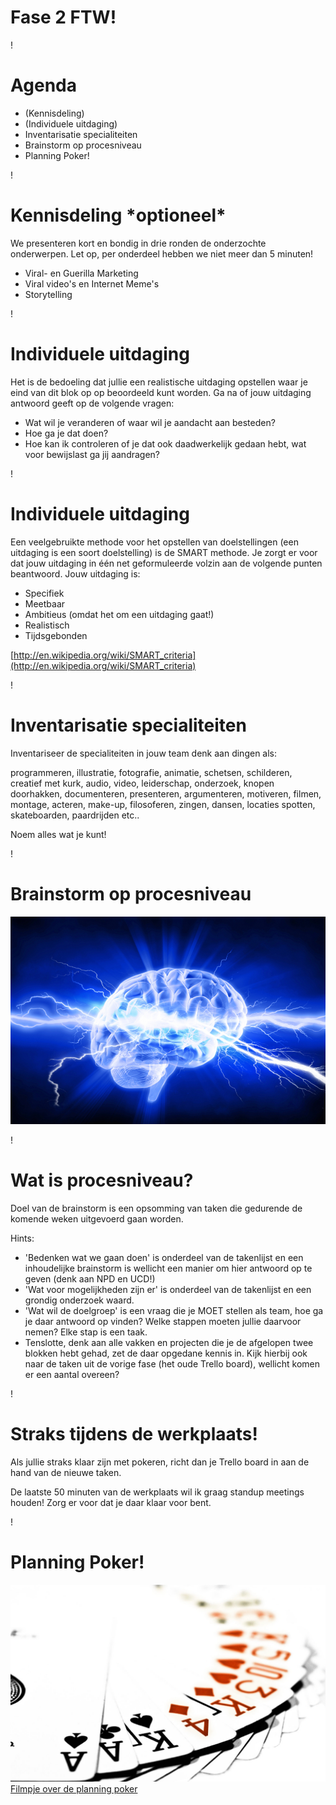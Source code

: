 # Fase 2 FTW!

!

# Agenda
- (Kennisdeling)
- (Individuele uitdaging)
- Inventarisatie specialiteiten
- Brainstorm op procesniveau
- Planning Poker!

!

# Kennisdeling \*optioneel\*
We presenteren kort en bondig in drie ronden de onderzochte onderwerpen. Let op, per onderdeel hebben we niet meer dan 5 minuten!

- Viral- en Guerilla Marketing
- Viral video's en Internet Meme's
- Storytelling

!

# Individuele uitdaging
Het is de bedoeling dat jullie een realistische uitdaging opstellen waar je eind van dit blok op op beoordeeld kunt worden. Ga na of jouw uitdaging antwoord geeft op de volgende vragen:

- Wat wil je veranderen of waar wil je aandacht aan besteden?
- Hoe ga je dat doen?
- Hoe kan ik controleren of je dat ook daadwerkelijk gedaan hebt, wat voor bewijslast ga jij aandragen?

!

# Individuele uitdaging
Een veelgebruikte methode voor het opstellen van doelstellingen (een uitdaging is een soort doelstelling) is de SMART methode. Je zorgt er voor dat jouw uitdaging in één net geformuleerde volzin aan de volgende punten beantwoord. Jouw uitdaging is:

- Specifiek
- Meetbaar
- Ambitieus (omdat het om een uitdaging gaat!)
- Realistisch
- Tijdsgebonden

[http://en.wikipedia.org/wiki/SMART_criteria](http://en.wikipedia.org/wiki/SMART_criteria)

!

# Inventarisatie specialiteiten
Inventariseer de specialiteiten in jouw team denk aan dingen als: 

programmeren, illustratie, fotografie, animatie, schetsen, schilderen, creatief met kurk, audio, video, leiderschap, onderzoek, knopen doorhakken, documenteren, presenteren, argumenteren, motiveren, filmen, montage, acteren, make-up, filosoferen, zingen, dansen, locaties spotten, skateboarden, paardrijden etc..

Noem alles wat je kunt!

!

# Brainstorm op procesniveau
![brainstorm](brainstorm.jpg)

!

# Wat is procesniveau?
Doel van de brainstorm is een opsomming van taken die gedurende de komende weken uitgevoerd gaan worden.

Hints:

- 'Bedenken wat we gaan doen' is onderdeel van de takenlijst en een inhoudelijke brainstorm is wellicht een manier om hier antwoord op te geven (denk aan NPD en UCD!)
- 'Wat voor mogelijkheden zijn er' is onderdeel van de takenlijst en een grondig onderzoek waard.
- 'Wat wil de doelgroep' is een vraag die je MOET stellen als team, hoe ga je daar antwoord op vinden? Welke stappen moeten jullie daarvoor nemen? Elke stap is een taak.
- Tenslotte, denk aan alle vakken en projecten die je de afgelopen twee blokken hebt gehad, zet de daar opgedane kennis in. Kijk hierbij ook naar de taken uit de vorige fase (het oude Trello board), wellicht komen er een aantal overeen?

!

# Straks tijdens de werkplaats!
Als jullie straks klaar zijn met pokeren, richt dan je Trello board in aan de hand van de nieuwe taken.

De laatste 50 minuten van de werkplaats wil ik graag standup meetings houden! Zorg er voor dat je daar klaar voor bent.

!

# Planning Poker!
![Poker](poker.jpg)
[Filmpje over de planning poker](http://youtu.be/0FbnCWWg_NY)